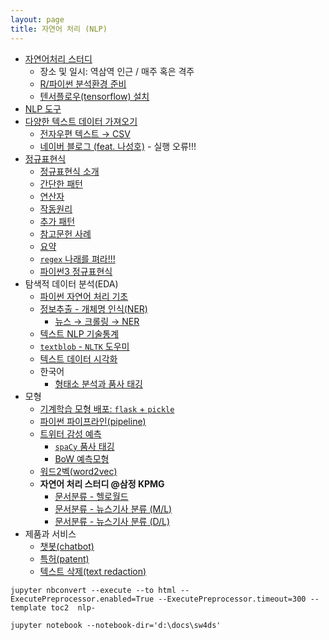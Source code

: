 ```yaml
---
layout: page
title: 자연어 처리 (NLP)
---
```


- [자연어처리 스터디](https://etherpad.net/p/nlp-study)
    - 장소 및 일시: 역삼역 인근 / 매주 혹은 격주 
    - [R/파이썬 분석환경 준비](nlp-toolchain.html)
    - [텐서플로우(tensorflow) 설치](nlp-tensorflow-install.html)
- [NLP 도구](nlp-tools.html)
- [다양한 텍스트 데이터 가져오기](regex-import-text.html)
    - [전자우편 텍스트 &rarr; CSV](nlp-ingest-text.html)
    - [네이버 블로그 (feat. 나성호)](nlp-ingest-naver-blog.html) - 실행 오류!!!
- [정규표현식](regex-index.html)
    - [정규표현식 소개](regex-intro.html)
    - [간단한 패턴](regex-simple-pattern.html)
    - [연산자](regex-operators.html)
    - [작동원리](regex-under-the-hood.html)
    - [추가 패턴](regex-more-pattern.html)
    - [참고문헌 사례](regex-last-wrinkle.html)
    - [요약](regex-wrapup.html)
    - [`regex` 나래를 펴라!!!](regex-ai-nlp.html)
    - [파이썬3 정규표현식](regex-python3.html)
- 탐색적 데이터 분석(EDA)
    - [파이썬 자연어 처리 기초](nlp-python-basic.html)
    - [정보추출 - 개체명 인식(NER)](nlp-ner-python.html)
        - [뉴스 &rarr; 크롤링 &rarr; NER](nlp-ner-python-crawling.html)
    - [텍스트 NLP 기술통계](nlp-twitter-describe.html)
    - [`textblob` - `NLTK` 도우미](nlp-textblob.html)
    - [텍스트 데이터 시각화](nlp-text-viz.html)
    - 한국어
        - [형태소 분석과 품사 태깅](nlp-pos-tagging.html)
- 모형
    - [기계학습 모형 배포: `flask` + `pickle`](nlp-ml-deployment.html) 
    - [파이썬 파이프라인(pipeline)](nlp-python-pipeline.html) 
    - [트위터 감성 예측](nlp-twitter-ml.html)
        - [`spaCy` 품사 태깅](nlp-twitter-ml-pos.html)
        - [BoW 예측모형](nlp-twitter-ml-bow.html)
    - [워드2벡(word2vec)](nlp-word2vec-python.html)
    - **자연어 처리 스터디 @삼정 KPMG**
        - [문서분류 - 헬로월드](nlp-classification.html)
        - [문서분류 - 뉴스기사 분류 (M/L)](nlp-newsgroup-classification.html)
        - [문서분류 - 뉴스기사 분류 (D/L)](nlp-newsgroup-classification-dl.html)
- 제품과 서비스
    - [챗봇(chatbot)](nlp-chatbot.html)
    - [특허(patent)](nlp-patent.html)
    - [텍스트 삭제(text redaction)](nlp-text-redaction.html)


`jupyter nbconvert --execute --to html --ExecutePreprocessor.enabled=True --ExecutePreprocessor.timeout=300 --template toc2  nlp-` <br>

`jupyter notebook --notebook-dir='d:\docs\sw4ds'`